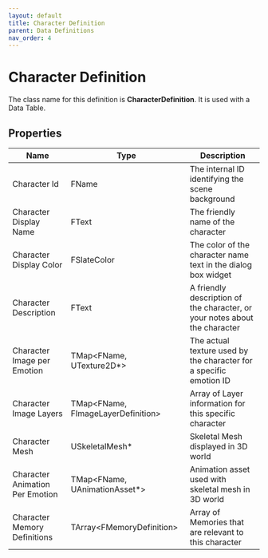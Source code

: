 ```yaml
---
layout: default
title: Character Definition
parent: Data Definitions
nav_order: 4
---
```


# Character Definition

The class name for this definition is **CharacterDefinition**. It is used with a Data Table.

## Properties

| Name | Type | Description |
| --- | --- | --- |
| Character Id | FName | The internal ID identifying the scene background |
| Character Display Name | FText | The friendly name of the character |
| Character Display Color | FSlateColor | The color of the character name text in the dialog box widget |
| Character Description | FText | A friendly description of the character, or your notes about the character |
| Character Image per Emotion | TMap\<FName, UTexture2D*\> | The actual texture used by the character for a specific emotion ID |
| Character Image Layers | TMap\<FName, FImageLayerDefinition\> | Array of Layer information for this specific character |
| Character Mesh | USkeletalMesh* | Skeletal Mesh displayed in 3D world |
| Character Animation Per Emotion | TMap\<FName, UAnimationAsset*\> | Animation asset used with skeletal mesh in 3D world |
| Character Memory Definitions | TArray\<FMemoryDefinition\> | Array of Memories that are relevant to this character |